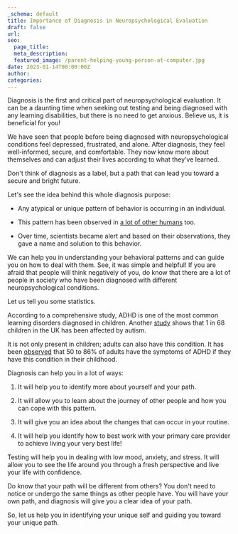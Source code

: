 ```yaml
---
_schema: default
title: Importance of Diagnosis in Neuropsychological Evaluation
draft: false
url:
seo:
  page_title:
  meta_description:
  featured_image: /parent-helping-young-person-at-computer.jpg
date: 2023-01-14T00:00:00Z
author:
categories:
---
```

Diagnosis is the first and critical part of neuropsychological evaluation. It can be a daunting time when seeking out testing and being diagnosed with any learning disabilities, but there is no need to get anxious. Believe us, it is beneficial for you!

We have seen that people before being diagnosed with neuropsychological conditions feel depressed, frustrated, and alone. After diagnosis, they feel well-informed, secure, and comfortable. They now know more about themselves and can adjust their lives according to what they’ve learned.

Don't think of diagnosis as a label, but a path that can lead you toward a secure and bright future.

Let's see the idea behind this whole diagnosis purpose:

* Any atypical or unique pattern of behavior is occurring in an individual.

* This pattern has been observed in [a lot of other humans](https://www.adhdawarenessmonth.org/children-do-not-grow-out-of-adhd/) too.

* Over time, scientists became alert and based on their observations, they gave a name and solution to this behavior.

We can help you in understanding your behavioral patterns and can guide you on how to deal with them. See, it was simple and helpful! If you are afraid that people will think negatively of you, do know that there are a lot of people in society who have been diagnosed with different neuropsychological conditions.

Let us tell you some statistics.

According to a comprehensive study, ADHD is one of the most common learning disorders diagnosed in children. Another [study](https://www.theatlantic.com/health/archive/2014/04/1-in-68-children-now-has-a-diagnosis-of-autism-spectrum-disorder-why/360482/) shows that 1 in 68 children in the UK has been affected by autism.

It is not only present in children; adults can also have this condition. It has been [observed](https://chadd.org/adhd-weekly/grow-out-of-adhd-not-likely/) that 50 to 86% of adults have the symptoms of ADHD if they have this condition in their childhood.

Diagnosis can help you in a lot of ways:

1. It will help you to identify more about yourself and your path.

2. It will allow you to learn about the journey of other people and how you can cope with this pattern.

3. It will give you an idea about the changes that can occur in your routine.

4. It will help you identify how to best work with your primary care provider to achieve living your very best life!

Testing will help you in dealing with low mood, anxiety, and stress. It will allow you to see the life around you through a fresh perspective and live your life with confidence.

Do know that your path will be different from others? You don't need to notice or undergo the same things as other people have. You will have your own path, and diagnosis will give you a clear idea of your path.

So, let us help you in identifying your unique self and guiding you toward your unique path.